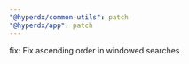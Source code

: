 ```yaml
---
"@hyperdx/common-utils": patch
"@hyperdx/app": patch
---
```


fix: Fix ascending order in windowed searches
